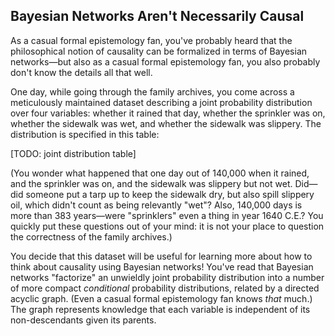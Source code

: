 ## Bayesian Networks Aren't Necessarily Causal

As a casual formal epistemology fan, you've probably heard that the philosophical notion of causality can be formalized in terms of Bayesian networks—but also as a casual formal epistemology fan, you also probably don't know the details all that well.

One day, while going through the family archives, you come across a meticulously maintained dataset describing a joint probability distribution over four variables: whether it rained that day, whether the sprinkler was on, whether the sidewalk was wet, and whether the sidewalk was slippery. The distribution is specified in this table:

[TODO: joint distribution table]

(You wonder what happened that one day out of 140,000 when it rained, and the sprinkler was on, and the sidewalk was slippery but not wet. Did—did someone put a tarp up to keep the sidewalk dry, but also spill slippery oil, which didn't count as being relevantly "wet"? Also, 140,000 days is more than 383 years—were "sprinklers" even a thing in year 1640 C.E.? You quickly put these questions out of your mind: it is not your place to question the correctness of the family archives.)

You decide that this dataset will be useful for learning more about how to think about causality using Bayesian networks! You've read that Bayesian networks "factorize" an unwieldly joint probability distribution into a number of more compact _conditional_ probability distributions, related by a directed acyclic graph. (Even a casual formal epistemology fan knows _that_ much.) The graph represents knowledge that each variable is independent of its non-descendants given its parents.
